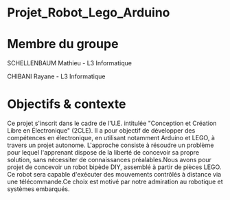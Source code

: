 # Projet_Robot_Lego_Arduino
# Membre du groupe
SCHELLENBAUM Mathieu - L3 Informatique

CHIBANI Rayane - L3 Informatique
# Objectifs & contexte
Ce projet s'inscrit dans le cadre de l'U.E. intitulée "Conception et Création Libre en Électronique" (2CLE). Il a pour objectif de développer des compétences en électronique, en utilisant notamment Arduino et LEGO, à travers un projet autonome. L'approche consiste à résoudre un problème pour lequel l'apprenant dispose de la liberté de concevoir sa propre solution, sans nécessiter de connaissances préalables.Nous avons pour projet de concevoir un robot bipède DIY, assemblé à partir de pièces LEGO. Ce robot sera capable d'exécuter des mouvements contrôlés à distance via une télécommande.Ce choix est motivé par notre admiration au robotique et systèmes embarqués.
